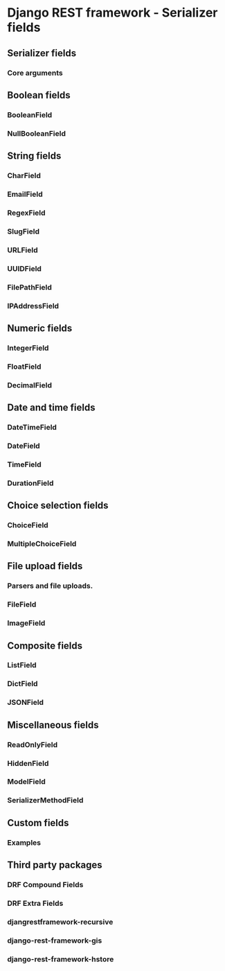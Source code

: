 # Django REST framework - Serializer fields

## Serializer fields
### Core arguments
## Boolean fields
### BooleanField
### NullBooleanField
## String fields
### CharField
### EmailField
### RegexField
### SlugField
### URLField
### UUIDField
### FilePathField
### IPAddressField
## Numeric fields
### IntegerField
### FloatField
### DecimalField
## Date and time fields
### DateTimeField
### DateField
### TimeField
### DurationField
## Choice selection fields
### ChoiceField
### MultipleChoiceField
## File upload fields
### Parsers and file uploads.
### FileField
### ImageField
## Composite fields
### ListField
### DictField
### JSONField
## Miscellaneous fields
### ReadOnlyField
### HiddenField
### ModelField
### SerializerMethodField
## Custom fields
### Examples
## Third party packages
### DRF Compound Fields
### DRF Extra Fields
### djangrestframework-recursive
### django-rest-framework-gis
### django-rest-framework-hstore
